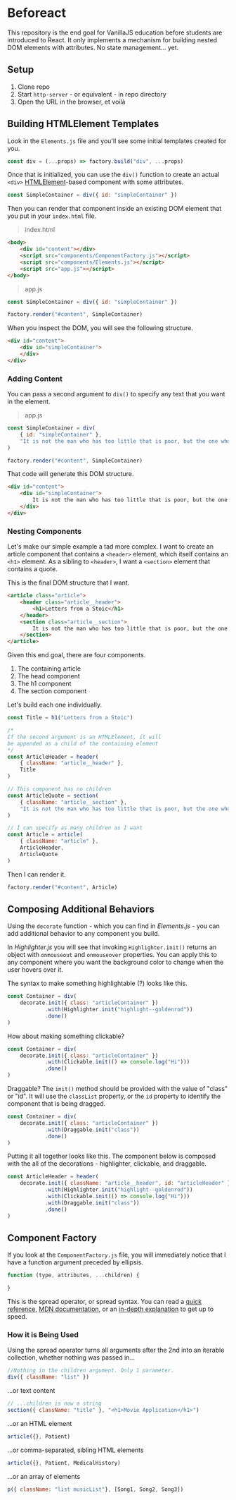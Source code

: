 # Beforeact

This repository is the end goal for VanillaJS education before students are introduced to React. It only implements a mechanism for building nested DOM elements with attributes. No state management... yet.

## Setup

1. Clone repo
1. Start `http-server` - or equivalent - in repo directory
1. Open the URL in the browser, et voilà

## Building HTMLElement Templates

Look in the `Elements.js` file and you'll see some initial templates created for you.

```js
const div = (...props) => factory.build("div", ...props)
```

Once that is initialized, you can use the `div()` function to create an actual `<div>` [HTMLElement](https://developer.mozilla.org/en-US/docs/Web/API/HTMLElement)-based component with some attributes.

```js
const SimpleContainer = div({ id: "simpleContainer" })
```

Then you can render that component inside an existing DOM element that you put in your `index.html` file.

> index.html

```html
<body>
    <div id="content"></div>
    <script src="components/ComponentFactory.js"></script>
    <script src="components/Elements.js"></script>
    <script src="app.js"></script>
</body>
```

> app.js

```js
const SimpleContainer = div({ id: "simpleContainer" })

factory.render("#content", SimpleContainer)
```

When you inspect the DOM, you will see the following structure.

```html
<div id="content">
    <div id="simpleContainer">
    </div>
</div>
```

### Adding Content

You can pass a second argument to `div()` to specify any text that you want in the element.

> app.js

```js
const SimpleContainer = div(
    { id: "simpleContainer" },
    "It is not the man who has too little that is poor, but the one who hankers after more."
)

factory.render("#content", SimpleContainer)
```

That code will generate this DOM structure.

```html
<div id="content">
    <div id="simpleContainer">
        It is not the man who has too little that is poor, but the one who hankers after more.
    </div>
</div>
```

### Nesting Components

Let's make our simple example a tad more complex. I want to create an article component that contains a `<header>` element, which itself contains an `<h1>` element. As a sibling to `<header>`, I want a `<section>` element that contains a quote.

This is the final DOM structure that I want.

```html
<article class="article">
    <header class="article__header">
        <h1>Letters from a Stoic</h1>
    </header>
    <section class="article__section">
        It is not the man who has too little that is poor, but the one who hankers after more.
    </section>
</article>
```

Given this end goal, there are four components.

1. The containing article
1. The head component
1. The h1 component
1. The section component

Let's build each one individually.

```js
const Title = h1("Letters from a Stoic")

/*
If the second argument is an HTMLElement, it will
be appended as a child of the containing element
*/
const ArticleHeader = header(
    { className: "article__header" },
    Title
)

// This component has no children
const ArticleQuote = section(
    { className: "article__section" },
    "It is not the man who has too little that is poor, but the one who hankers after more."
)

// I can specify as many children as I want
const Article = article(
    { className: "article" },
    ArticleHeader,
    ArticleQuote
)
```

Then I can render it.

```js
factory.render("#content", Article)
```

## Composing Additional Behaviors

Using the `decorate` function - which you can find in _Elements.js_ - you can add additional behavior to any component you build.

In _Highlighter.js_ you will see that invoking `Highlighter.init()` returns an object with `onmouseout` and `onmouseover` properties. You can apply this to any component where you want the background color to change when the user hovers over it.

The syntax to make something highlightable (?) looks like this.

```js
const Container = div(
    decorate.init({ class: "articleContainer" })
            .with(Highlighter.init("highlight--goldenrod"))
            .done()
)
```

How about making something clickable?

```js
const Container = div(
    decorate.init({ class: "articleContainer" })
            .with(Clickable.init(() => console.log("Hi")))
            .done()
)
```

Draggable? The `init()` method should be provided with the value of "class" or "id". It will use the `classList` property, or the `id` property to identify the component that is being dragged.

```js
const Container = div(
    decorate.init({ class: "articleContainer" })
            .with(Draggable.init("class"))
            .done()
)
```

Putting it all together looks like this. The component below is composed with the all of the decorations - highlighter, clickable, and draggable.

```js
const ArticleHeader = header(
    decorate.init({ className: "article__header", id: "articleHeader" })
            .with(Highlighter.init("highlight--goldenrod"))
            .with(Clickable.init(() => console.log("Hi")))
            .with(Draggable.init("class"))
            .done()
)
```

## Component Factory

If you look at the `ComponentFactory.js` file, you will immediately notice that I have a function argument preceded by ellipsis.

```js
function (type, attributes, ...children) {

}
```

This is the spread operator, or spread syntax. You can read a [quick reference](http://es6-features.org/#SpreadOperator), [MDN documentation](https://developer.mozilla.org/en-US/docs/Web/JavaScript/Reference/Operators/Spread_syntax), or an [in-depth explanation](https://medium.com/front-end-hacking/es6-magical-stuffs-spread-syntax-in-depth-afdd0118ebd0) to get up to speed.

### How it is Being Used

Using the spread operator turns all arguments after the 2nd into an iterable collection, whether nothing was passed in...

```js
//Nothing in the children argument. Only 1 parameter.
div({ className: "list" })
```

...or text content

```js
// ...children is now a string
section({ className: "title" }, "<h1>Movie Application</h1>")
```

...or an HTML element

```js
article({}, Patient)
```

...or comma-separated, sibling HTML elements

```js
article({}, Patient, MedicalHistory)
```

...or an array of elements

```js
p({ className: "list musicList"}, [Song1, Song2, Song3])
```